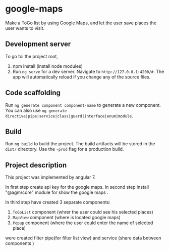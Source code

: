 # google-maps
Make a ToGo list by using Google Maps, and let the user save places the user wants to visit.

## Development server
To go toi the project root,
 1) npm install (install node modules)
 2) Run `ng serve` for a dev server. Navigate to `http://127.0.0.1:4200/#`. The app will automatically reload if you change any of the source files.



## Code scaffolding

Run `ng generate component component-name` to generate a new component. You can also use `ng generate directive|pipe|service|class|guard|interface|enum|module`.

## Build

Run `ng build` to build the project. The build artifacts will be stored in the `dist/` directory. Use the `-prod` flag for a production build.


## Project description

This project was implemented by angular 7.

In first step create api key for the google maps.
In second step install "@agm/core" module for show the google maps .



In third step have created 3 separate components:

  1) `ToGoList` component (whrer the user could see his selected places)
  2) `MapView` component (where is located google maps)
  3) `Popup`  component (where the user could enter the name of selected place)

 were created filter pipe(for filter list view) and service (share data between components )

